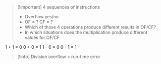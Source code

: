 >[!important] 4 sequences of instructions 
>- Overflow yes/no
>- OF = ? CF = ?
>- Which of those 4 operations produce different results in OF/CF?
>- In which situations does the multiplication produce different values for OF/CF

1 + 1 = 0
0 + 0 = 1
1 - 0 = 0
0 - 1 = 1

>[!info] Division overflow = run-time error


